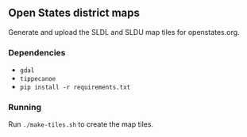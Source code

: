 ## Open States district maps

Generate and upload the SLDL and SLDU map tiles for openstates.org.

### Dependencies

- `gdal`
- `tippecanoe`
- `pip install -r requirements.txt`

### Running

Run `./make-tiles.sh` to create the map tiles.
